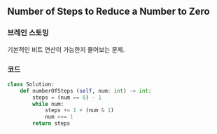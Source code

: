## Number of Steps to Reduce a Number to Zero


### 브레인 스토밍

기본적인 비트 연산이 가능한지 물어보는 문제.


### 코드

```python
class Solution:
    def numberOfSteps (self, num: int) -> int:
        steps = (num == 0) - 1
        while num:
            steps += 1 + (num & 1)
            num >>= 1
        return steps
```

